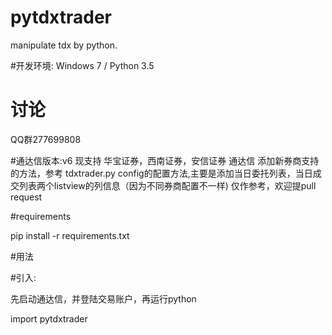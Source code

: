 # pytdxtrader

manipulate tdx by python.

#开发环境: Windows 7 / Python 3.5

# 讨论
  QQ群277699808
  

#通达信版本:v6
  现支持 华宝证券，西南证券，安信证券 通达信
  添加新券商支持的方法，参考 tdxtrader.py config的配置方法,主要是添加当日委托列表，当日成交列表两个listview的列信息（因为不同券商配置不一样)
  仅作参考，欢迎提pull request

#requirements

pip install -r requirements.txt

#用法

#引入:

先启动通达信，并登陆交易账户，再运行python

import pytdxtrader

